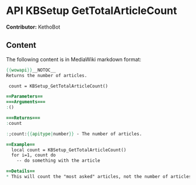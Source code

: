 # API KBSetup GetTotalArticleCount

**Contributor:** KethoBot

## Content

The following content is in MediaWiki markdown format:

```mediawiki
{{wowapi}}__NOTOC__
Returns the number of articles.

 count = KBSetup_GetTotalArticleCount()

==Parameters==
===Arguments===
:()

===Returns===
:count

:;count:{{apitype|number}} - The number of articles.

==Example==
  local count = KBSetup_GetTotalArticleCount()
  for i=1, count do
    -- do something with the article

==Details==
* This will count the "most asked" articles, not the number of articles for the active query.
```